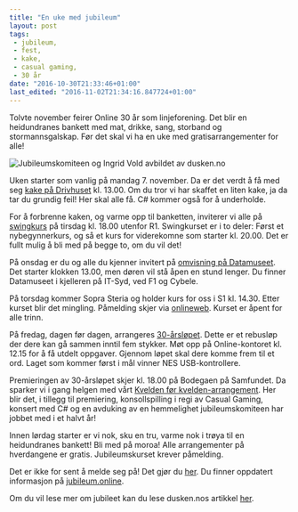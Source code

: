 ```yaml
---
title: "En uke med jubileum"
layout: post
tags: 
 - jubileum,
 - fest,
 - kake,
 - casual gaming,
 - 30 år
date: "2016-10-30T21:33:46+01:00"
last_edited: "2016-11-02T21:34:16.847724+01:00"
---
```

Tolvte november feirer Online 30 år som linjeforening. Det blir en heidundranes bankett med mat, drikke, sang, storband og stormannsgalskap. Før det skal vi ha en uke med gratisarrangementer for alle!

![Jubileumskomiteen og Ingrid Vold avbildet av dusken.no](https://online.ntnu.no/media/images/responsive/8fa6dc57-9357-4d72-b269-be32534cee99.jpeg)

Uken starter som vanlig på mandag 7. november. Da er det verdt å få med seg [kake på Drivhuset](https://www.facebook.com/events/1617271001901652/) kl. 13.00. Om du tror vi har skaffet en liten kake, ja da tar du grundig feil! Her skal alle få. C# kommer også for å underholde.

For å forbrenne kaken, og varme opp til banketten, inviterer vi alle på [swingkurs](https://www.facebook.com/events/962828813822501/) på tirsdag kl. 18.00 utenfor R1. Swingkurset er i to deler: Først et nybegynnerkurs, og så et kurs for viderekomne som starter kl. 20.00. Det er fullt mulig å bli med på begge to, om du vil det!

På onsdag er du og alle du kjenner invitert på [omvisning på Datamuseet](https://www.facebook.com/events/1058204054297111/). Det starter klokken 13.00, men døren vil stå åpen en stund lenger. Du finner Datamuseet i kjelleren på IT-Syd, ved F1 og Cybele.

På torsdag kommer Sopra Steria og holder kurs for oss i S1 kl. 14.30. Etter kurset blir det mingling. Påmelding skjer via [onlineweb](https://online.ntnu.no/events/347/online-30-ar-jubileumsarrangement-med-sopra-steria/). Kurset er åpent for alle trinn.

På fredag, dagen før dagen, arrangeres [30-årsløpet](https://www.facebook.com/events/1783375831951017/). Dette er et rebusløp der dere kan gå sammen inntil fem stykker. Møt opp på Online-kontoret kl. 12.15 for å få utdelt oppgaver. Gjennom løpet skal dere komme frem til et ord. Laget som kommer først i mål vinner NES USB-kontrollere.

Premieringen av 30-årsløpet skjer kl. 18.00 på Bodegaen på Samfundet. Da sparker vi i gang helgen med vårt [Kvelden før kvelden-arrangement](https://www.facebook.com/events/991542287624714/). Her blir det, i tillegg til premiering, konsollspilling i regi av Casual Gaming, konsert med C# og en avduking av en hemmelighet jubileumskomiteen har jobbet med i et halvt år!

Innen lørdag starter er vi nok, sku en tru, varme nok i trøya til en heidundranes bankett! Bli med på moroa! Alle arrangementer på hverdangene er gratis. Jubileumskurset krever påmelding.

Det er ikke for sent å melde seg på! Det gjør du [her](https://online.ntnu.no/events/331/onlines-30-arsjubileum-bankett/). Du finner oppdatert informasjon på [jubileum.online](https://jubileum.online/).

Om du vil lese mer om jubileet kan du lese dusken.nos artikkel [her](http://dusken.no/artikkel/26289/online-fyller-30-aar/).
